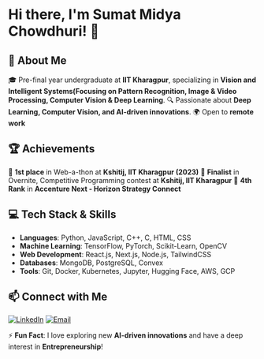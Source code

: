 # Hi there, I'm Sumat Midya Chowdhuri! 👋

## 🚀 About Me
🎓 Pre-final year undergraduate at **IIT Kharagpur**, specializing in **Vision and Intelligent Systems(Focusing on Pattern Recognition, Image & Video Processing, Computer Vision & Deep Learning**.
🔍 Passionate about **Deep Learning, Computer Vision, and AI-driven innovations**.
🌍 Open to **remote work**

## 🏆 Achievements
🏅 **1st place** in Web-a-thon at **Kshitij, IIT Kharagpur (2023)**
🏅 **Finalist** in Overnite, Competitive Programming contest at **Kshitij, IIT Kharagpur**
🏅 **4th Rank** in **Accenture Next - Horizon Strategy Connect**

## 💻 Tech Stack & Skills
- **Languages**: Python, JavaScript, C++, C, HTML, CSS
- **Machine Learning**: TensorFlow, PyTorch, Scikit-Learn, OpenCV
- **Web Development**: React.js, Next.js, Node.js, TailwindCSS
- **Databases**: MongoDB, PostgreSQL, Convex
- **Tools**: Git, Docker, Kubernetes, Jupyter, Hugging Face, AWS, GCP


## 📫 Connect with Me
[![LinkedIn](https://img.shields.io/badge/LinkedIn-Connect-blue?style=flat&logo=linkedin)](https://www.linkedin.com/in/sumatchowdhuri/)
[![Email](https://img.shields.io/badge/Email-Contact%20Me-red?style=flat&logo=gmail)](mailto:sumat4421@gmail.com)

⚡ **Fun Fact**: I love exploring new **AI-driven innovations** and have a deep interest in **Entrepreneurship**!

